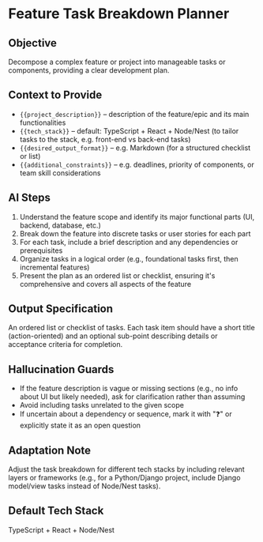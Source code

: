 # Feature Task Breakdown Planner

## Objective
Decompose a complex feature or project into manageable tasks or components, providing a clear development plan.

## Context to Provide
- `{{project_description}}` – description of the feature/epic and its main functionalities
- `{{tech_stack}}` – default: TypeScript + React + Node/Nest (to tailor tasks to the stack, e.g. front-end vs back-end tasks)
- `{{desired_output_format}}` – e.g. Markdown (for a structured checklist or list)
- `{{additional_constraints}}` – e.g. deadlines, priority of components, or team skill considerations

## AI Steps
1. Understand the feature scope and identify its major functional parts (UI, backend, database, etc.)
2. Break down the feature into discrete tasks or user stories for each part
3. For each task, include a brief description and any dependencies or prerequisites
4. Organize tasks in a logical order (e.g., foundational tasks first, then incremental features)
5. Present the plan as an ordered list or checklist, ensuring it's comprehensive and covers all aspects of the feature

## Output Specification
An ordered list or checklist of tasks. Each task item should have a short title (action-oriented) and an optional sub-point describing details or acceptance criteria for completion.

## Hallucination Guards
- If the feature description is vague or missing sections (e.g., no info about UI but likely needed), ask for clarification rather than assuming
- Avoid including tasks unrelated to the given scope
- If uncertain about a dependency or sequence, mark it with "❓" or explicitly state it as an open question

## Adaptation Note
Adjust the task breakdown for different tech stacks by including relevant layers or frameworks (e.g., for a Python/Django project, include Django model/view tasks instead of Node/Nest tasks).

## Default Tech Stack
TypeScript + React + Node/Nest
